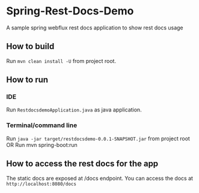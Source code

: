 # Spring-Rest-Docs-Demo
A sample spring webflux rest docs application to show rest docs usage

## How to build
Run `mvn clean install -U` from project root.

## How to run
### IDE
Run `RestdocsdemoApplication.java` as java application.
### Terminal/command line
Run `java -jar target/restdocsdemo-0.0.1-SNAPSHOT.jar` from project root
 OR
Run mvn spring-boot:run
## How to access the rest docs for the app
The static docs are exposed at /docs endpoint. You can access the docs at `http://localhost:8080/docs`
